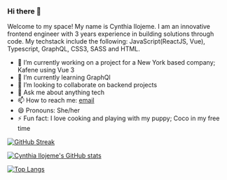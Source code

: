 ### Hi there 👋

Welcome to my space! My name is Cynthia Ilojeme. I am an innovative frontend engineer with 3 years experience in building solutions through code. My techstack include the following: JavaScript(ReactJS, Vue), Typescript, GraphQL, CSS3, SASS and HTML.

- 🔭 I’m currently working on a project for a New York based company; Kafene using Vue 3
- 🌱 I’m currently learning GraphQl
- 👯 I’m looking to collaborate on backend projects
- 💬 Ask me about anything tech
- 📫 How to reach me: [email](cynthiaezinne1@gmail.com)
- 😄 Pronouns: She/her
- ⚡ Fun fact: I love cooking and playing with my puppy; Coco in my free time

[![GitHub Streak](https://github-readme-streak-stats.herokuapp.com?user=Cynthiailojeme&theme=dark&hide_border=true&border_radius=5&date_format=M%20j%5B%2C%20Y%5D)](https://git.io/streak-stats)

[![Cynthia Ilojeme's GitHub stats](https://github-readme-stats.vercel.app/api?username=Cynthiailojeme&show_icons=true&theme=radical&hide_border=true)](https://github.com/anuraghazra/github-readme-stats)

[![Top Langs](https://github-readme-stats.vercel.app/api/top-langs/?username=Cynthiailojeme&theme=radical&hide_border=true)](https://github.com/anuraghazra/github-readme-stats)
